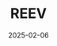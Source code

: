 ---  
layout: startup_page  
title: "REEV"  
id: "reev.care"  
permalink: "/reevreev.care02062025/"  
website: "https://www.reev.care/"  
funding_round: ""  
funding_amount: "$9.2M"  
investors: "Newfund Heka, Polytechnique Ventures, Irdi Capital, Techstars, Raphael Varane, Herve Silbert, Scala Patrimoine, business angels, health care operators"  
about: "REEV is a medtech startup developing intelligent, lightweight wearable robotics to improve mobility assistance for patients with movement disorders. Their technology includes REEV SENSE, a motion sensor system, and DREEVEN, a wearable robotics system providing personalized knee assistance. The company aims to reduce device weight, lower costs, and enhance personalization compared to existing exoskeleton technologies."  
markets: "Medtech, Robotics, Healthcare, Medical Equipment Manufacturing"  
hq: "Boston, Massachusetts, United States"  
founded_year: "2021"  
linkedin: "https://www.linkedin.com/company/reevcare"  
twitter: ""  
instagram: ""  
facebook: ""  
crunchbase: "https://www.crunchbase.com/organization/reev-3949"  
pitchbook: ""  

date_display: "06-Feb-2025"  
date: "2025-02-06"

# SEO Optimization  
meta_title: "REEV -  Funding ($9.2M)"  
meta_description: "REEV, REEV is a medtech startup developing intelligent, lightweight wearable robotics to improve mobility assistance for patients with movement disorders. T..."  
meta_keywords: "REEV, Medtech, Robotics, Healthcare, Medical Equipment Manufacturing,  funding"  
canonical_url: "https://startup.projectstartups.com/reevreev.care02062025/"  
---